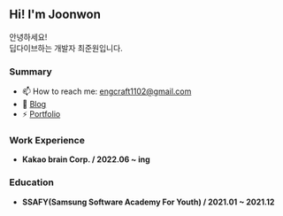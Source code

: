 ## Hi! I'm Joonwon 

안녕하세요!<br>
딥다이브하는 개발자 최준원입니다.<br>

### Summary
- 📫 How to reach me: [engcraft1102@gmail.com](mailto:engcraft1102@gmail.com)
- 🧐 [Blog](https://jdev.tistory.com)
- ⚡ [Portfolio](https://engcraft1102.notion.site/4a362a33469744779191d6843ebb8ce7)

### Work Experience
- **Kakao brain Corp. / 2022.06 ~ ing**

### Education
- **SSAFY(Samsung Software Academy For Youth) / 2021.01 ~ 2021.12**

<!--
### Solved.ac Tier
[![Solved.ac
프로필](http://mazassumnida.wtf/api/v2/generate_badge?boj=engcraft)](https://solved.ac/engcraft)


- 🔭 I’m currently working on ...
- 🌱 I’m currently learning ...
- 👯 I’m looking to collaborate on ...
- 🤔 I’m looking for help with ...
- 💬 Ask me about ...
- 📫 How to reach me: ...
- 😄 Pronouns: ...
- ⚡ Fun fact: ...
- ...
-->

